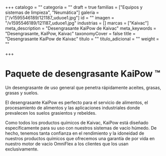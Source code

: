 +++
catalogo = ""
categoria = ""
draft = true
familias = ["Equipos y sistemas de limpieza", "Neumática"]
galeria = ["/v1595546189/121187_uduoe1.jpg"]
id = ""
imagen = "/v1595546189/121187_uduoe1.jpg"
industrias = []
marcas = ["Kaivac"]
meta_description = "Desengrasante KaiPow de Kaivac"
meta_keywords = "Desengrasante, KaiPow, Kaivac"
taxonomyCover = false
title = "Desengrasante KaiPow de Kaivac"
titulo = ""
titulo_adicional = ""
weight = ""

+++
# Paquete de desengrasante KaiPow ™

Un desengrasante de uso general que penetra rápidamente aceites, grasas, grasas y suelos.

El desengrasante KaiPow es perfecto para el servicio de alimentos, el procesamiento de alimentos y las aplicaciones industriales donde prevalecen los suelos grasientos y rebeldes.

Como todos los productos químicos de Kaivac, KaiPow está diseñado específicamente para su uso con nuestros sistemas de vacío húmedo. De hecho, tenemos tanta confianza en el rendimiento y la idoneidad de nuestros productos químicos que ofrecemos una garantía de por vida en nuestro motor de vacío OmniFlex a los clientes que los usan exclusivamente.